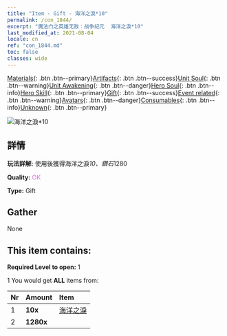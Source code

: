 ```yaml
---
title: "Item - Gift - 海洋之淚*10"
permalink: /con_1844/
excerpt: "魔法门之英雄无敌：战争纪元  海洋之淚*10"
last_modified_at: 2021-08-04
locale: cn
ref: "con_1844.md"
toc: false
classes: wide
---
```

 [Materials](/ItemsCN/){: .btn .btn--primary}[Artifacts](/ItemsCN/Artifacts/){: .btn .btn--success}[Unit Soul](/ItemsCN/UnitSoul/){: .btn .btn--warning}[Unit Awakening](/ItemsCN/UnitAwakening/){: .btn .btn--danger}[Hero Soul](/ItemsCN/HeroSoul/){: .btn .btn--info}[Hero Skill](/ItemsCN/HeroSkill/){: .btn .btn--primary}[Gift](/ItemsCN/Gift/){: .btn .btn--success}[Event related](/ItemsCN/Events/){: .btn .btn--warning}[Avatars](/ItemsCN/Avatars/){: .btn .btn--danger}[Consumables](/ItemsCN/Consumables/){: .btn .btn--info}[Unknown](/ItemsCN/Unknown/){: .btn .btn--primary}

 ![海洋之淚*10](/images/t/i_907466.png)

## 詳情
 **玩法詳解:** 使用後獲得海洋之淚*10、鑽石*1280

 **Quality:** <span style="color: #DA70D6">OK</span>

 **Type:** Gift

## Gather

  None

## This item contains:

 **Required Level to open:** 1

 1 You would get **ALL** items  from:

  | Nr | Amount |     Item    |
  |:---|:-------|:------------|
  | 1 |  **10x** | [海洋之淚](/cn/Items/con_955/) |  | 
  | 2 |  **1280x** | <i class="fas fa-gem"/> |  | 
